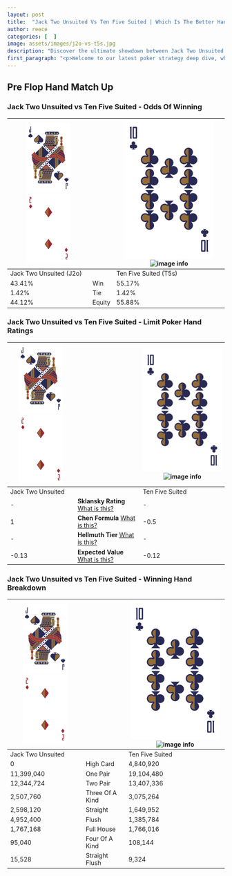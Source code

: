 ```yaml
---
layout: post
title:  "Jack Two Unsuited Vs Ten Five Suited | Which Is The Better Hand In Poker? A Complete Guide"
author: reece
categories: [  ]
image: assets/images/j2o-vs-t5s.jpg
description: "Discover the ultimate showdown between Jack Two Unsuited and Ten Five Suited in poker! Uncover the odds, strategies, and scenarios where one hand triumphs over the other. Get ready to up your poker game with this thrilling analysis."
first_paragraph: "<p>Welcome to our latest poker strategy deep dive, where we're pitting two distinct hands against each other in a high-stakes showdown: Jack Two Unsuited vs Ten Five Suited.</p><p>In the dynamic world of poker, every decision counts, and knowing which hand holds the upper hand is key to your success at the table.</p><p>In this article, we'll dissect these two hands, explore the scenarios where one dominates the other, and equip you with the knowledge to make strategic choices that can tip the odds in your favor.</p><p>Get ready to unravel the intriguing dynamics of these poker hands and elevate your game to new heights.</p>"
---
```




[comment]: # (sp0)

## Pre Flop Hand Match Up

<div class="table hand-ratings" markdown="1"> 



### Jack Two Unsuited vs Ten Five Suited - Odds Of Winning


    
| ![image info](assets/images/hand1/J.png) ![image info](assets/images/hand1/2o.png) |  | ![image info](assets/images/hand2/T.png) ![image info](assets/images/hand2/5s.png) |
| -------- | -------- | -------- |
| Jack Two Unsuited (J2o) |  | Ten Five Suited (T5s) |
| 43.41% | Win | 55.17% |
| 1.42% | Tie | 1.42% |
| 44.12% | Equity | 55.88% |




[comment]: # (sp1)



### Jack Two Unsuited vs Ten Five Suited - Limit Poker Hand Ratings


    
| ![image info](assets/images/hand1/J.png) ![image info](assets/images/hand1/2o.png) |  | ![image info](assets/images/hand2/T.png) ![image info](assets/images/hand2/5s.png) |
| -------- | -------- | -------- |
| Jack Two Unsuited |  | Ten Five Suited |
| - | **Sklansky Rating** [What is this?](/sklansky-rating-explained) | - |
| 1 | **Chen Formula** [What is this?](/chen-formula-explained) | -0.5 |
| - | **Hellmuth Tier** [What is this?](/Hellmuth-tier-explained) | - |
| -0.13 | **Expected Value** [What is this?](/expected-value-explained) | -0.12 |




[comment]: # (sp2)



### Jack Two Unsuited vs Ten Five Suited - Winning Hand Breakdown


    
| ![image info](assets/images/hand1/J.png) ![image info](assets/images/hand1/2o.png) |  | ![image info](assets/images/hand2/T.png) ![image info](assets/images/hand2/5s.png) |
| -------- | -------- | -------- |
| Jack Two Unsuited |  | Ten Five Suited |
| 0 | High Card | 4,840,920 |
| 11,399,040 | One Pair | 19,104,480 |
| 12,344,724 | Two Pair | 13,407,336 |
| 2,507,760 | Three Of A Kind | 3,075,264 |
| 2,598,120 | Straight | 1,649,952 |
| 4,952,400 | Flush | 1,385,784 |
| 1,767,168 | Full House | 1,766,016 |
| 95,040 | Four Of A Kind | 108,144 |
| 15,528 | Straight Flush | 9,324 |




[comment]: # (sp3)



</div>

[comment]: # (sp4)



[comment]: # (sp5)

